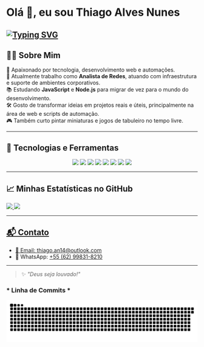 <h1 align="start">Olá 👋, eu sou Thiago Alves Nunes</h1>

[![Typing SVG](https://readme-typing-svg.demolab.com?font=Fira+Code&pause=1000&color=63E937&width=435&lines=%C2%A6+Bem+vindo+ao+meu+Profile!+%C2%A6)](https://git.io/typing-svg)
---

## 🧑‍💻 Sobre Mim

🎨 Apaixonado por tecnologia, desenvolvimento web e automações.  
📡 Atualmente trabalho como **Analista de Redes**, atuando com infraestrutura e suporte de ambientes corporativos.  
📚 Estudando **JavaScript** e **Node.js** para migrar de vez para o mundo do desenvolvimento.  
🛠️ Gosto de transformar ideias em projetos reais e úteis, principalmente na área de web e scripts de automação.  
🎮 Também curto pintar miniaturas e jogos de tabuleiro no tempo livre.

---

## 🚀 Tecnologias e Ferramentas
<p align="center">
  <img src="https://img.shields.io/badge/HTML5-E34F26?style=for-the-badge&logo=html5&logoColor=white">
  <img src="https://img.shields.io/badge/CSS3-1572B6?style=for-the-badge&logo=css3&logoColor=white">
  <img src="https://img.shields.io/badge/JavaScript-323330?style=for-the-badge&logo=javascript&logoColor=F7DF1E">
  <img src="https://img.shields.io/badge/Node%20js-339933?style=for-the-badge&logo=nodedotjs&logoColor=white">  
  <img src="https://img.shields.io/badge/ChatGPT-74aa9c?style=for-the-badge&logo=openai&logoColor=white">
  <img src="https://img.shields.io/badge/Windows_11-0078d4?style=for-the-badge&logo=windows-11&logoColor=white">
  <img src="https://img.shields.io/badge/Microsoft_Office-D83B01?style=for-the-badge&logo=microsoft-office&logoColor=white">
  <img src="https://img.shields.io/badge/Microsoft_Excel-217346?style=for-the-badge&logo=microsoft-excel&logoColor=white">
</p>

---

## 📈 Minhas Estatísticas no GitHub
 <div style="text-align: start;" align="start">
  <a href="https://github.com/TH-SPACE/">
    <img height="180em" src="https://github-readme-stats.vercel.app/api?username=anuraghazra&show_icons=true&theme=chartreuse-dark&locale=pt-br">
    <img height="180em" src="https://github-readme-stats.vercel.app/api/top-langs/?username=anuraghazra&hide_progress=true&theme=chartreuse-dark&locale=pt-br">
  </div>

---

## 📬 Contato

- 📧 Email: [thiago.an14@outlook.com](mailto:thiago.an14@outlook.com)
- 📱 WhatsApp: [+55 (62) 99831-8210](https://wa.me/55XXXXXXXXX)

---

> ✨ *"Deus seja louvado!"*
  <h3>* Linha de Commits *</h3>  
<picture align="center">
  <source media="(prefers-color-scheme: dark)" srcset="https://raw.githubusercontent.com/TH-SPACE/TH-SPACE/output/github-contribution-grid-snake-dark.svg">
  <source media="(prefers-color-scheme: light)" srcset="https://raw.githubusercontent.com/TH-SPACE/TH-SPACE/output/github-contribution-grid-snake-dark.svg">
  <img align="center" alt="github contribution grid snake animation" src="https://raw.githubusercontent.com/TH-SPACE/TH-SPACE/output/github-contribution-grid-snake.svg">
 </picture>

